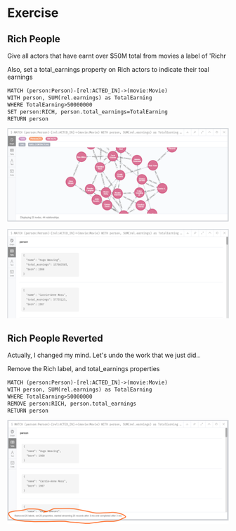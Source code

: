 # Exercise

## Rich People

Give all actors that have earnt over $50M total from movies a label of 'Richr

Also, set a total_earnings property on Rich actors to indicate their toal earnings

```
MATCH (person:Person)-[rel:ACTED_IN]->(movie:Movie)
WITH person, SUM(rel.earnings) as TotalEarning
WHERE TotalEarning>50000000
SET person:RICH, person.total_earnings=TotalEarning
RETURN person
```

![Exercise](img/Exercise10.png)

![Exercise](img/Exercise11.png)

## Rich People Reverted

Actually, I changed my mind. Let's undo the work that we just did..

Remove the Rich label, and total_earnings properties

```
MATCH (person:Person)-[rel:ACTED_IN]->(movie:Movie)
WITH person, SUM(rel.earnings) as TotalEarning
WHERE TotalEarning>50000000
REMOVE person:RICH, person.total_earnings
RETURN person
```

![Exercise](img/Exercise12.png)